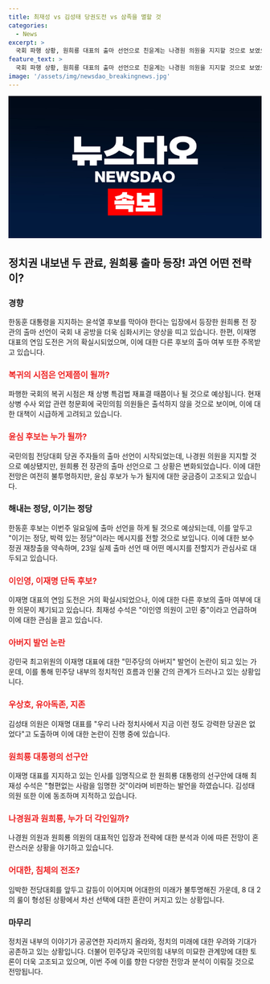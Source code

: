 ```yaml
---
title: 최재성 vs 김성태 당권도전 vs 삼족을 멸할 것
categories:
  - News
excerpt: >
  국회 파행 상황, 원희룡 대표의 출마 선언으로 친윤계는 나경원 의원을 지지할 것으로 보였으나 원희룡의 등판으로 상황이 바뀌었습니다. 또한, 한동훈 전 위원장의 출마 선언을 전류가 있는 발언과 함께 평가되는 가운데, 나경원 대표, 이재명 대표의 연임 도전, 및 이디오의 발언이 논란을 일으켰습니다. 이에 대한 여야의 정치 고수들의 의견은 분분하므로 주목이 필요합니다.
feature_text: >
  국회 파행 상황, 원희룡 대표의 출마 선언으로 친윤계는 나경원 의원을 지지할 것으로 보였으나 원희룡의 등판으로 상황이 바뀌었습니다. 또한, 한동훈 전 위원장의 출마 선언을 전류가 있는 발언과 함께 평가되는 가운데, 나경원 대표, 이재명 대표의 연임 도전, 및 이디오의 발언이 논란을 일으켰습니다. 이에 대한 여야의 정치 고수들의 의견은 분분하므로 주목이 필요합니다.
image: '/assets/img/newsdao_breakingnews.jpg'
---
```


<p><img src="/assets/img/newsdao_breakingnews.jpg" alt="firstkoreanews 속보" /></p>

<h2>정치권 내보낸 두 관료, 원희룡 출마 등장! 과연 어떤 전략이?</h2>

<h3>경향</h3>

<p>한동훈 대통령을 지지하는 윤석열 후보를 막아야 한다는 입장에서 등장한 원희룡 전 장관의 출마 선언이 국회 내 공방을 더욱 심화시키는 양상을 띠고 있습니다. 한편, 이재명 대표의 연임 도전은 거의 확실시되었으며, 이에 대한 다른 후보의 출마 여부 또한 주목받고 있습니다.</p>

<h3><b><span style="color: #ee2323;">복귀의 시점은 언제쯤이 될까?</span></b></h3>

<p>파행한 국회의 복귀 시점은 채 상병 특검법 재표결 때쯤이나 될 것으로 예상됩니다. 현재 상병 수사 외압 관련 청문회에 국민의힘 의원들은 출석하지 않을 것으로 보이며, 이에 대한 대책이 시급하게 고려되고 있습니다.</p>

<h3><b><span style="color: #ee2323;">윤심 후보는 누가 될까?</span></b></h3>

<p>국민의힘 전당대회 당권 주자들의 출마 선언이 시작되었는데, 나경원 의원을 지지할 것으로 예상됐지만, 원희룡 전 장관의 출마 선언으로 그 상황은 변화되었습니다. 이에 대한 전망은 여전히 불투명하지만, 윤심 후보가 누가 될지에 대한 궁금증이 고조되고 있습니다.</p>

<h3>해내는 정당, 이기는 정당</h3>

<p>한동훈 후보는 이번주 일요일에 출마 선언을 하게 될 것으로 예상되는데, 이를 앞두고 "이기는 정당, 박력 있는 정당"이라는 메시지를 전할 것으로 보입니다. 이에 대한 보수 정권 재창출을 약속하며, 23일 실제 출마 선언 때 어떤 메시지를 전할지가 관심사로 대두되고 있습니다.</p>

<h3><b><span style="color: #ee2323;">이인영, 이재명 단독 후보?</span></b></h3>

<p>이재명 대표의 연임 도전은 거의 확실시되었으나, 이에 대한 다른 후보의 출마 여부에 대한 의문이 제기되고 있습니다. 최재성 수석은 "이인영 의원이 고민 중"이라고 언급하며 이에 대한 관심을 끌고 있습니다.</p>

<h3><b><span style="color: #ee2323;">아버지 발언 논란</span></b></h3>

<p>강민국 최고위원의 이재명 대표에 대한 "민주당의 아버지" 발언이 논란이 되고 있는 가운데, 이를 통해 민주당 내부의 정치적인 흐름과 인물 간의 관계가 드러나고 있는 상황입니다.</p>

<h3><b><span style="color: #ee2323;">우상호, 유아독존, 지존</span></b></h3>

<p>김성태 의원은 이재명 대표를 "우리 나라 정치사에서 지금 이런 정도 강력한 당권은 없었다"고 도출하며 이에 대한 논란이 진행 중에 있습니다.</p>

<h3><b><span style="color: #ee2323;">원희룡 대통령의 선구안</span></b></h3>

<p>이재명 대표를 지지하고 있는 인사를 임명직으로 한 원희룡 대통령의 선구안에 대해 최재성 수석은 "형편없는 사람을 임명한 것"이라며 비판하는 발언을 하였습니다. 김성태 의원 또한 이에 동조하며 지적하고 있습니다.</p>

<h3><b><span style="color: #ee2323;">나경원과 원희룡, 누가 더 각인일까?</span></b></h3>

<p>나경원 의원과 원희룡 의원의 대표적인 입장과 전략에 대한 분석과 이에 따른 전망이 혼란스러운 상황을 야기하고 있습니다.</p>

<h3><b><span style="color: #ee2323;">어대한, 침체의 전조?</span></b></h3>

<p>임박한 전당대회를 앞두고 갈등이 이어지며 어대한의 미래가 불투명해진 가운데, 8 대 2의 룰이 형성된 상황에서 차선 선택에 대한 혼란이 커지고 있는 상황입니다.</p>

<h3>마무리</h3>

<p>정치권 내부의 이야기가 공공연한 자리까지 올라와, 정치의 미래에 대한 우려와 기대가 공존하고 있는 상황입니다. 더불어 민주당과 국민의힘 내부의 미묘한 관계망에 대한 토론이 더욱 고조되고 있으며, 이번 주에 이를 향한 다양한 전망과 분석이 이뤄질 것으로 전망됩니다.</p>


